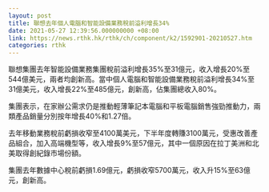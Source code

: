 ```yaml
---
layout: post
title: 聯想去年個人電腦和智能設備業務稅前溢利增長34%
date: 2021-05-27 12:39:56.000000000 +08:00
link: https://news.rthk.hk/rthk/ch/component/k2/1592901-20210527.htm
categories: rthk
---
```


聯想集團去年智能設備業務集團稅前溢利增長35%至31億元，收入增長20%至544億美元，兩者均創新高。當中個人電腦和智能設備業務稅前溢利增長34%至31億美元，收入增長22%至485億元，創新高，佔集團總收入80%。

集團表示，在家辦公需求仍是推動輕薄筆記本電腦和平板電腦銷售強勁推動力，兩類產品銷量分別按年增長40%和1.27倍。

去年移動業務稅前虧損收窄至4100萬美元，下半年度轉賺3100萬元，受惠改善產品組合，加入高端機型等，收入增長9%至57億元，其中一個原因在拉丁美洲和北美取得創紀錄市場份額。

集團去年數據中心稅前虧損1.69億元，虧損收窄5700萬元，收入升15%至63億元，創新高。
